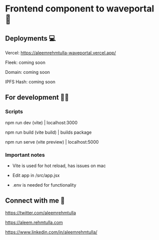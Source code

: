 # Frontend component to waveportal 👋

## Deployments 💻

Vercel: https://aleemrehmtulla-waveportal.vercel.app/

Fleek: coming soon

Domain: coming soon

IPFS Hash: coming soon

## For development 🧑‍💻

### Scripts

npm run dev (vite) | localhost:3000

npm run build (vite build) | builds package 

npm run serve (vite preview) | localhost:5000


### Important notes

- Vite is used for hot reload, has issues on mac

- Edit app in /src/app.jsx

- .env is needed for functionality 


## Connect with me 🤗

https://twitter.com/aleemrehmtulla

https://aleem.rehmtulla.com

https://www.linkedin.com/in/aleemrehmtulla/
